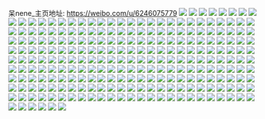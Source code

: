 呆nene_主页地址: https://weibo.com/u/6246075779 
![](https://wx4.sinaimg.cn/mw2000/006OHTDJly1h9ctd51tzwj31401hctqt.jpg) 
![](https://wx4.sinaimg.cn/mw2000/006OHTDJly1h9ctda86bzj31zq2noqv5.jpg) 
![](https://wx4.sinaimg.cn/mw2000/006OHTDJly1h981v2uvptj30oi0njq6d.jpg) 
![](https://wx4.sinaimg.cn/mw2000/006OHTDJly1h94u8sfoonj32by33yu0z.jpg) 
![](https://wx4.sinaimg.cn/mw2000/006OHTDJly1h94ug777txj30zk1bee11.jpg) 
![](https://wx4.sinaimg.cn/mw2000/006OHTDJly1h94u91app9j32c033z4qs.jpg) 
![](https://wx4.sinaimg.cn/mw2000/006OHTDJly1h94u8k1prnj32c0340hdv.jpg) 
![](https://wx4.sinaimg.cn/mw2000/006OHTDJly1h94ubf5z3qj32c03407wk.jpg) 
![](https://wx4.sinaimg.cn/mw2000/006OHTDJly1h93szayy91j30u00u0qax.jpg) 
![](https://wx4.sinaimg.cn/mw2000/006OHTDJly1h917363ktej32c033y4qr.jpg) 
![](https://wx4.sinaimg.cn/mw2000/006OHTDJly1h91738qs68j32c03401l0.jpg) 
![](https://wx4.sinaimg.cn/mw2000/006OHTDJgy1h901qxuyyaj32c033y1kz.jpg) 
![](https://wx4.sinaimg.cn/mw2000/006OHTDJly1h8xybvncp7j32c033y4qq.jpg) 
![](https://wx4.sinaimg.cn/mw2000/006OHTDJly1h8xybn42f7j32c033z4qq.jpg) 
![](https://wx4.sinaimg.cn/mw2000/006OHTDJly1h8xybooxrbj32c03401ky.jpg) 
![](https://wx4.sinaimg.cn/mw2000/006OHTDJly1h8xybls29sj32bz33zkjl.jpg) 
![](https://wx4.sinaimg.cn/mw2000/006OHTDJly1h8xybqix23j32by33ykjl.jpg) 
![](https://wx4.sinaimg.cn/mw2000/006OHTDJly1h8xybssdxrj32by33ynpd.jpg) 
![](https://wx4.sinaimg.cn/mw2000/006OHTDJly1h8wsvu8dvfj32c0340u0y.jpg) 
![](https://wx4.sinaimg.cn/mw2000/006OHTDJly1h8wswc8lh8j32c0340x6q.jpg) 
![](https://wx4.sinaimg.cn/mw2000/006OHTDJly1h8wswdy2x9j32c0340e83.jpg) 
![](https://wx4.sinaimg.cn/mw2000/006OHTDJgy1h8vky2fgwyj32c03407wj.jpg) 
![](https://wx4.sinaimg.cn/mw2000/006OHTDJgy1h8vksj0kyej32c0341kjn.jpg) 
![](https://wx4.sinaimg.cn/mw2000/006OHTDJgy1h8vksmatrbj32c03401ky.jpg) 
![](https://wx4.sinaimg.cn/mw2000/006OHTDJgy1h8vksqiqeqj32c0341npf.jpg) 
![](https://wx4.sinaimg.cn/mw2000/006OHTDJgy1h8vksem1lzj32c0341npg.jpg) 
![](https://wx4.sinaimg.cn/mw2000/006OHTDJgy1h8vksvn07tj32bz33zx6r.jpg) 
![](https://wx4.sinaimg.cn/mw2000/006OHTDJgy1h8vksyiwlxj32c0340hdv.jpg) 
![](https://wx4.sinaimg.cn/mw2000/006OHTDJgy1h8vkt16altj32o03k0b2b.jpg) 
![](https://wx4.sinaimg.cn/mw2000/006OHTDJly1h8phb4bky8j31un18fb0z.jpg) 
![](https://wx4.sinaimg.cn/mw2000/006OHTDJly1h8phb8hppej318g1uonpd.jpg) 
![](https://wx4.sinaimg.cn/mw2000/006OHTDJly1h8phb1lpguj31un18fkjl.jpg) 
![](https://wx4.sinaimg.cn/mw2000/006OHTDJly1h8phbfy9kfj312o1m1nhs.jpg) 
![](https://wx4.sinaimg.cn/mw2000/006OHTDJly1h8qya4k92fj318g1uokjl.jpg) 
![](https://wx4.sinaimg.cn/mw2000/006OHTDJly1h8tgkaxb9lj318g1uoe81.jpg) 
![](https://wx4.sinaimg.cn/mw2000/006OHTDJly1h8orb4h1gbj318g1uohdt.jpg) 
![](https://wx4.sinaimg.cn/mw2000/006OHTDJly1h8mc2h25r6j32by33ykjn.jpg) 
![](https://wx4.sinaimg.cn/mw2000/006OHTDJly1h8mc2ovhsfj32a031bhdx.jpg) 
![](https://wx4.sinaimg.cn/mw2000/006OHTDJly1h8mc2teg5gj32by33y4qs.jpg) 
![](https://wx4.sinaimg.cn/mw2000/006OHTDJly1h8mc2aerqij31u52d2b2a.jpg) 
![](https://wx4.sinaimg.cn/mw2000/006OHTDJly1h8l9ifyfnij31o0280e81.jpg) 
![](https://wx4.sinaimg.cn/mw2000/006OHTDJly1h8l9ekeydmj31o0280hdt.jpg) 
![](https://wx4.sinaimg.cn/mw2000/006OHTDJly1h8l9p9qotyj31o0280u0x.jpg) 
![](https://wx4.sinaimg.cn/mw2000/006OHTDJly1h8fdrd7f99j31nz280hdu.jpg) 
![](https://wx4.sinaimg.cn/mw2000/006OHTDJly1h8fdrhuernj31nz27ze82.jpg) 
![](https://wx4.sinaimg.cn/mw2000/006OHTDJly1h8fdrk098lj31o0280hdt.jpg) 
![](https://wx4.sinaimg.cn/mw2000/006OHTDJly1h8cx9nxnqnj31o0280qut.jpg) 
![](https://wx4.sinaimg.cn/mw2000/006OHTDJly1h8cx9ci88zj31o02804qp.jpg) 
![](https://wx4.sinaimg.cn/mw2000/006OHTDJly1h8cx9bl2saj31o02807sv.jpg) 
![](https://wx4.sinaimg.cn/mw2000/006OHTDJly1h8cx9dt0szj31o0280b29.jpg) 
![](https://wx4.sinaimg.cn/mw2000/006OHTDJly1h8bw7zm4mbj31o0280e81.jpg) 
![](https://wx4.sinaimg.cn/mw2000/006OHTDJly1h8bw87m5bfj31o0280b29.jpg) 
![](https://wx4.sinaimg.cn/mw2000/006OHTDJly1h8bw8frjifj31o02801kx.jpg) 
![](https://wx4.sinaimg.cn/mw2000/006OHTDJly1h8bw8c00ljj31o02807wh.jpg) 
![](https://wx4.sinaimg.cn/mw2000/006OHTDJly1h7wsx381paj30u013vah9.jpg) 
![](https://wx4.sinaimg.cn/mw2000/006OHTDJly1h7wsyo9aclj30u0140jyc.jpg) 
![](https://wx4.sinaimg.cn/mw2000/006OHTDJly1h7votcf5h1j30u01hfdqg.jpg) 
![](https://wx4.sinaimg.cn/mw2000/006OHTDJly1h7votd3h9pj30u01h7qde.jpg) 
![](https://wx4.sinaimg.cn/mw2000/006OHTDJly1h7ugrwztpoj30u014047z.jpg) 
![](https://wx4.sinaimg.cn/mw2000/006OHTDJly1h7ugqpecfpj30u0140wpc.jpg) 
![](https://wx4.sinaimg.cn/mw2000/006OHTDJly1h7ugqo3lc2j30u0140dov.jpg) 
![](https://wx4.sinaimg.cn/mw2000/006OHTDJly1h7pvc4uoeqj30u012v0yq.jpg) 
![](https://wx4.sinaimg.cn/mw2000/006OHTDJly1h7pvc5tacaj30u015uag6.jpg) 
![](https://wx4.sinaimg.cn/mw2000/006OHTDJly1h7pvc6akq7j30u0140jxo.jpg) 
![](https://wx4.sinaimg.cn/mw2000/006OHTDJly1h7mdazko2mj30u0140k52.jpg) 
![](https://wx4.sinaimg.cn/mw2000/006OHTDJly1h7mdb0f2xqj30u0190k59.jpg) 
![](https://wx4.sinaimg.cn/mw2000/006OHTDJly1h7l9xa5qk9j30u0140n63.jpg) 
![](https://wx4.sinaimg.cn/mw2000/006OHTDJly1h7l9xvo0wbj31400u0drs.jpg) 
![](https://wx4.sinaimg.cn/mw2000/006OHTDJly1h7laa4l0d7j30u0140dsc.jpg) 
![](https://wx4.sinaimg.cn/mw2000/006OHTDJly1h7laa3933rj30u0140n97.jpg) 
![](https://wx4.sinaimg.cn/mw2000/006OHTDJly1h7laa5alawj30u0140138.jpg) 
![](https://wx4.sinaimg.cn/mw2000/006OHTDJly1h7k66ujm92j30u01gzwp5.jpg) 
![](https://wx4.sinaimg.cn/mw2000/006OHTDJly1h7hr0zjdsjj30u01syaen.jpg) 
![](https://wx4.sinaimg.cn/mw2000/006OHTDJly1h7go3czyrzj30u01syn5f.jpg) 
![](https://wx4.sinaimg.cn/mw2000/006OHTDJly1h7go4mzasbj30ia0if0ss.jpg) 
![](https://wx4.sinaimg.cn/mw2000/006OHTDJly1h7edmm6iz5j30u01hcjzn.jpg) 
![](https://wx4.sinaimg.cn/mw2000/006OHTDJly1h7edmn6nutj30u01407cy.jpg) 
![](https://wx4.sinaimg.cn/mw2000/006OHTDJly1h78m2p8g25j30u0140wgb.jpg) 
![](https://wx4.sinaimg.cn/mw2000/006OHTDJly1h78m2vhirxj30u013u3zx.jpg) 
![](https://wx4.sinaimg.cn/mw2000/006OHTDJly1h7868kkd0cj30u013z7b2.jpg) 
![](https://wx4.sinaimg.cn/mw2000/006OHTDJly1h76jrdo5owj30u017tani.jpg) 
![](https://wx4.sinaimg.cn/mw2000/006OHTDJly1h76coixzghj30u0140aie.jpg) 
![](https://wx4.sinaimg.cn/mw2000/006OHTDJly1h73t9lnbfpj30u01400u1.jpg) 
![](https://wx4.sinaimg.cn/mw2000/006OHTDJly1h73t9m35x4j30u0199jvu.jpg) 
![](https://wx4.sinaimg.cn/mw2000/006OHTDJly1h73t9md881j30u0140ta1.jpg) 
![](https://wx4.sinaimg.cn/mw2000/006OHTDJly1h73ojl909yj30u0140n4c.jpg) 
![](https://wx4.sinaimg.cn/mw2000/006OHTDJly1h73ojltendj31400u07b1.jpg) 
![](https://wx4.sinaimg.cn/mw2000/006OHTDJly1h71jvbywnyj31o02yoh8a.jpg) 
![](https://wx4.sinaimg.cn/mw2000/006OHTDJly1h71jvh9myej31o02yonah.jpg) 
![](https://wx4.sinaimg.cn/mw2000/006OHTDJly1h6zx324yu9j32c0340kjl.jpg) 
![](https://wx4.sinaimg.cn/mw2000/006OHTDJly1h6zx313jn5j32c0340k3o.jpg) 
![](https://wx4.sinaimg.cn/mw2000/006OHTDJly1h6zx3v3kppj326o2vpqv5.jpg) 
![](https://wx4.sinaimg.cn/mw2000/006OHTDJly1h71jkqojrvj30wi173dh2.jpg) 
![](https://wx4.sinaimg.cn/mw2000/006OHTDJly1h6x6t96bzfj30u0140dov.jpg) 
![](https://wx4.sinaimg.cn/mw2000/006OHTDJly1h6x6t9iasmj30u012jwgy.jpg) 
![](https://wx4.sinaimg.cn/mw2000/006OHTDJly1h6x6t8tiu8j30lw0z7dh0.jpg) 
![](https://wx4.sinaimg.cn/mw2000/006OHTDJly1h6tqt7rfalj30u01sywlg.jpg) 
![](https://wx4.sinaimg.cn/mw2000/006OHTDJly1h6q9vixk69j30u0140k0o.jpg) 
![](https://wx4.sinaimg.cn/mw2000/006OHTDJly1h6q9vi8fioj30u0140qbh.jpg) 
![](https://wx4.sinaimg.cn/mw2000/006OHTDJly1h6nwm4d6boj30u0140ajy.jpg) 
![](https://wx4.sinaimg.cn/mw2000/006OHTDJly1h6nwm1ulqaj30u0140475.jpg) 
![](https://wx4.sinaimg.cn/mw2000/006OHTDJly1h6jwjvlgfdj30u0140qel.jpg) 
![](https://wx4.sinaimg.cn/mw2000/006OHTDJly1h6jwjzr09vj30u0140q75.jpg) 
![](https://wx4.sinaimg.cn/mw2000/006OHTDJly1h6jwk4ntf9j30u014012g.jpg) 
![](https://wx4.sinaimg.cn/mw2000/006OHTDJly1h6jwk94yvej30u0140dsl.jpg) 
![](https://wx4.sinaimg.cn/mw2000/006OHTDJly1h6jwdomcmij30u013wk8g.jpg) 
![](https://wx4.sinaimg.cn/mw2000/006OHTDJly1h6jwdtfecij30u0140dql.jpg) 
![](https://wx4.sinaimg.cn/mw2000/006OHTDJly1h6jwffkpj3j30u017etcf.jpg) 
![](https://wx4.sinaimg.cn/mw2000/006OHTDJly1h6fnuo20asj30u0140n3z.jpg) 
![](https://wx4.sinaimg.cn/mw2000/006OHTDJly1h6fo0prc62j30u018914v.jpg) 
![](https://wx4.sinaimg.cn/mw2000/006OHTDJly1h65cidgfm4j30u0140k2l.jpg) 
![](https://wx4.sinaimg.cn/mw2000/006OHTDJly1h65cif637oj30u0140jys.jpg) 
![](https://wx4.sinaimg.cn/mw2000/006OHTDJly1h65cgq4t6xj30u0140qel.jpg) 
![](https://wx4.sinaimg.cn/mw2000/006OHTDJly1h635gq7q1sj30y90u044g.jpg) 
![](https://wx4.sinaimg.cn/mw2000/006OHTDJly1h5zizseigdj30u0140mzn.jpg) 
![](https://wx4.sinaimg.cn/mw2000/006OHTDJly1h5y0v0us8uj30u01syjzo.jpg) 
![](https://wx4.sinaimg.cn/mw2000/006OHTDJly1h5y0bpohz0j30u01sy7ck.jpg) 
![](https://wx4.sinaimg.cn/mw2000/006OHTDJly1h5y0ay7uzgj30u01487a5.jpg) 
![](https://wx4.sinaimg.cn/mw2000/006OHTDJly1h5w3ihm3ifj30u01hcn6x.jpg) 
![](https://wx4.sinaimg.cn/mw2000/006OHTDJly1h5w3iihrmoj30u01hcgqa.jpg) 
![](https://wx4.sinaimg.cn/mw2000/006OHTDJly1h57tpiuzs9j30u011vdk8.jpg) 
![](https://wx4.sinaimg.cn/mw2000/006OHTDJly1h57tpzxbgnj30u0190qb2.jpg) 
![](https://wx4.sinaimg.cn/mw2000/006OHTDJly1h57tq0ftz8j30u0191gtn.jpg) 
![](https://wx4.sinaimg.cn/mw2000/006OHTDJly1h55ee025tvj30u0190aij.jpg) 
![](https://wx4.sinaimg.cn/mw2000/006OHTDJly1h4wavxyylkj31sc2dsnpd.jpg) 
![](https://wx4.sinaimg.cn/mw2000/006OHTDJly1h71sya525oj325c2v413d.jpg) 
![](https://wx4.sinaimg.cn/mw2000/006OHTDJly1h71sys0ow0j30u0140dld.jpg) 
![](https://wx4.sinaimg.cn/mw2000/006OHTDJly1h4o9kpry35j30u014047o.jpg) 
![](https://wx4.sinaimg.cn/mw2000/006OHTDJly1h4o9kqaw6xj30u0140gst.jpg) 
![](https://wx4.sinaimg.cn/mw2000/006OHTDJly1h4o9m8ef34j30u01k4tcd.jpg) 
![](https://wx4.sinaimg.cn/mw2000/006OHTDJly1h4o9kpcwu7j30u20u0444.jpg) 
![](https://wx4.sinaimg.cn/mw2000/006OHTDJly1h3wcs98imhj30u0190dnx.jpg) 
![](https://wx4.sinaimg.cn/mw2000/006OHTDJly1h3wcs9s8k3j30u0140k0f.jpg) 
![](https://wx4.sinaimg.cn/mw2000/006OHTDJly1h3wcsalr9kj30u0140ahn.jpg) 
![](https://wx4.sinaimg.cn/mw2000/006OHTDJly1h3wcsb48kjj31400u0wm3.jpg) 
![](https://wx4.sinaimg.cn/mw2000/006OHTDJly1h3wcstcwiij30u014045q.jpg) 
![](https://wx4.sinaimg.cn/mw2000/006OHTDJly1h3wct6fwd8j30lv0lp3zy.jpg) 
![](https://wx4.sinaimg.cn/mw2000/006OHTDJgy1h3szgyg2x8j30u01407cd.jpg) 
![](https://wx4.sinaimg.cn/mw2000/006OHTDJgy1h3szgx7ns7j30u013sjwp.jpg) 
![](https://wx4.sinaimg.cn/mw2000/006OHTDJgy1h3szgzpy9lj30u013tgq6.jpg) 
![](https://wx4.sinaimg.cn/mw2000/006OHTDJgy1h3szh1ebt4j30u0140dkx.jpg) 
![](https://wx4.sinaimg.cn/mw2000/006OHTDJly1h3qkr8gnryj30u014044p.jpg) 
![](https://wx4.sinaimg.cn/mw2000/006OHTDJly1h3qkr9bkofj317f0u079k.jpg) 
![](https://wx4.sinaimg.cn/mw2000/006OHTDJly1h3qkr9shwvj30u01407ck.jpg) 
![](https://wx4.sinaimg.cn/mw2000/006OHTDJly1h3qkran4x3j30u0140ag2.jpg) 
![](https://wx4.sinaimg.cn/mw2000/006OHTDJgy1h3qkf483pdj30u01sy0xo.jpg) 
![](https://wx4.sinaimg.cn/mw2000/006OHTDJly1h3qkeyuk0yj30u01syadw.jpg) 
![](https://wx4.sinaimg.cn/mw2000/006OHTDJgy1h3es9m93etj30u0140dqw.jpg) 
![](https://wx4.sinaimg.cn/mw2000/006OHTDJly1h32fczgtz6j30u0140dla.jpg) 
![](https://wx4.sinaimg.cn/mw2000/006OHTDJly1h2lx9hoebqj30u01sydkl.jpg) 
![](https://wx4.sinaimg.cn/mw2000/006OHTDJly1h2h2yu6cslj31400u00yb.jpg) 
![](https://wx4.sinaimg.cn/mw2000/006OHTDJly1h23rgohqulj30s11btdk7.jpg) 
![](https://wx4.sinaimg.cn/mw2000/006OHTDJly1h74vvrdeh7j30u0140jtp.jpg) 
![](https://wx4.sinaimg.cn/mw2000/006OHTDJly1h1opnee8gpj30u0140dmi.jpg) 
![](https://wx4.sinaimg.cn/mw2000/006OHTDJly1h74vvqzl51j30u0142afr.jpg) 
![](https://wx4.sinaimg.cn/mw2000/006OHTDJly1h1m6yvcs07j30u01407cm.jpg) 
![](https://wx4.sinaimg.cn/mw2000/006OHTDJly1h1m6yrnyd0j31400u0q9p.jpg) 
![](https://wx4.sinaimg.cn/mw2000/006OHTDJly1h1m6yx34clj30u01400zp.jpg) 
![](https://wx4.sinaimg.cn/mw2000/006OHTDJly1h1m6yzckygj30u014011r.jpg) 
![](https://wx4.sinaimg.cn/mw2000/006OHTDJly1h1m6z1a8ewj30u0140gtc.jpg) 
![](https://wx4.sinaimg.cn/mw2000/006OHTDJly1h1jrhvyxddj30u0140wk5.jpg) 
![](https://wx4.sinaimg.cn/mw2000/006OHTDJly1h1jrhv0rwhj30u0140jxa.jpg) 
![](https://wx4.sinaimg.cn/mw2000/006OHTDJly1h1hu8im2txj30u01sytdf.jpg) 
![](https://wx4.sinaimg.cn/mw2000/006OHTDJly1h1hu8k2ignj30u01syn33.jpg) 
![](https://wx4.sinaimg.cn/mw2000/006OHTDJly1h1hu7y2bloj30u01syjy2.jpg) 
![](https://wx4.sinaimg.cn/mw2000/006OHTDJly1h17eoagarqj30u01sywiz.jpg) 
![](https://wx4.sinaimg.cn/mw2000/006OHTDJly1h0owvaa1wvj30u00z5n0k.jpg) 
![](https://wx4.sinaimg.cn/mw2000/006OHTDJly1h0owvb4dbcj30u00wy4a0.jpg) 
![](https://wx4.sinaimg.cn/mw2000/006OHTDJly1h0e2yhqbraj30u01syjvs.jpg) 
![](https://wx4.sinaimg.cn/mw2000/006OHTDJly1gzzhfipdwgj30u013ndio.jpg) 
![](https://wx4.sinaimg.cn/mw2000/006OHTDJly1gzcdmnmdfij30u00wxqbv.jpg) 
![](https://wx4.sinaimg.cn/mw2000/006OHTDJly1gz0upocgn9j30u01400zr.jpg) 
![](https://wx4.sinaimg.cn/mw2000/006OHTDJly1gz0upoto4sj30u0140doz.jpg) 
![](https://wx4.sinaimg.cn/mw2000/006OHTDJly1gz0upp7i4yj30u0140gtn.jpg) 
![](https://wx4.sinaimg.cn/mw2000/006OHTDJly1gz0utepltfj30u013xgrc.jpg) 
![](https://wx4.sinaimg.cn/mw2000/006OHTDJly1gz0uthwxhkj30u01sygot.jpg) 
![](https://wx4.sinaimg.cn/mw2000/006OHTDJly1gz0uvt74b8j30u0140jyc.jpg) 
![](https://wx4.sinaimg.cn/mw2000/006OHTDJly1gyux49i5m5j30u0140dno.jpg) 
![](https://wx4.sinaimg.cn/mw2000/006OHTDJly1gyux4malfsj30u0140jy1.jpg) 
![](https://wx4.sinaimg.cn/mw2000/006OHTDJly1gxh2lbhe5dj30u01t0dnw.jpg) 
![](https://wx4.sinaimg.cn/mw2000/006OHTDJly1gxh2lcafikj30u01t0qbq.jpg) 
![](https://wx4.sinaimg.cn/mw2000/006OHTDJly1gxeuuikmrij30u01407ac.jpg) 
![](https://wx4.sinaimg.cn/mw2000/006OHTDJly1gxeuuj355bj30u0140tez.jpg) 
![](https://wx4.sinaimg.cn/mw2000/006OHTDJly1gxeuujh9qfj30u01400yi.jpg) 
![](https://wx4.sinaimg.cn/mw2000/006OHTDJly1gxeuujvfqgj30u014043c.jpg) 
![](https://wx4.sinaimg.cn/mw2000/006OHTDJly1gxbj1gdjsnj30u00u0aff.jpg) 
![](https://wx4.sinaimg.cn/mw2000/006OHTDJly1gwkjqpv9w4j30u0140wjm.jpg) 
![](https://wx4.sinaimg.cn/mw2000/006OHTDJly1gwkjqqfgzhj30u0140diz.jpg) 
![](https://wx4.sinaimg.cn/mw2000/006OHTDJly1gwkjqt1u8wj30u0140div.jpg) 
![](https://wx4.sinaimg.cn/mw2000/006OHTDJly1gwkjqxgf6bj30u014041j.jpg) 
![](https://wx4.sinaimg.cn/mw2000/006OHTDJly1gwkjshbtwlj30u0140wil.jpg) 
![](https://wx4.sinaimg.cn/mw2000/006OHTDJly1gwkjskq608j30u014079t.jpg) 
![](https://wx4.sinaimg.cn/mw2000/006OHTDJly1gut6s8ug2vj60u00u0wl402.jpg) 
![](https://wx4.sinaimg.cn/mw2000/006OHTDJly1gurk8m1zjij60u0140dio02.jpg) 
![](https://wx4.sinaimg.cn/mw2000/006OHTDJly1gurk8o2bbdj60u0140grx02.jpg) 
![](https://wx4.sinaimg.cn/mw2000/006OHTDJly1gurk8p4o43j60u014041f02.jpg) 
![](https://wx4.sinaimg.cn/mw2000/006OHTDJly1gurk8pviunj60u014077m02.jpg) 
![](https://wx4.sinaimg.cn/mw2000/006OHTDJly1gurk8r4klhj60u0140q5n02.jpg) 
![](https://wx4.sinaimg.cn/mw2000/006OHTDJly1gurk8rvy7fj60u01300zf02.jpg) 
![](https://wx4.sinaimg.cn/mw2000/006OHTDJly1gurk8se2fsj60u00u078v02.jpg) 
![](https://wx4.sinaimg.cn/mw2000/006OHTDJly1gurk8st1t9j60qo0yqwie02.jpg) 
![](https://wx4.sinaimg.cn/mw2000/006OHTDJly1gurkf4m5t9j60u0140tex02.jpg) 
![](https://wx4.sinaimg.cn/mw2000/006OHTDJly1guquoyg67yj60u0140tjt02.jpg) 
![](https://wx4.sinaimg.cn/mw2000/006OHTDJly1guqn3wte84j60u014042202.jpg) 
![](https://wx4.sinaimg.cn/mw2000/006OHTDJly1gu4z3uf1m2j30u013z78c.jpg) 
![](https://wx4.sinaimg.cn/mw2000/006OHTDJly1gu4ga0004pj31400u0thv.jpg) 
![](https://wx4.sinaimg.cn/mw2000/006OHTDJly1gu4gadscbzj30u01t0ag3.jpg) 
![](https://wx4.sinaimg.cn/mw2000/006OHTDJly1gtv6x48ghhj32402tcb2a.jpg) 
![](https://wx4.sinaimg.cn/mw2000/006OHTDJly1gttzydnb3uj30u01t00z2.jpg) 
![](https://wx4.sinaimg.cn/mw2000/006OHTDJly1gtarufq411j30u01t079s.jpg) 
![](https://wx4.sinaimg.cn/mw2000/006OHTDJly1gtarurs48gj30u01hcgql.jpg) 
![](https://wx4.sinaimg.cn/mw2000/006OHTDJly1gt98cc509pj31400u0gp9.jpg) 
![](https://wx4.sinaimg.cn/mw2000/006OHTDJly1gt98cd9uiqj31400u07af.jpg) 
![](https://wx4.sinaimg.cn/mw2000/006OHTDJly1gt98ce45bkj31400u0adg.jpg) 
![](https://wx4.sinaimg.cn/mw2000/006OHTDJly1gt98d252apj31400u0gq7.jpg) 
![](https://wx4.sinaimg.cn/mw2000/006OHTDJly1gslgmuqgdsj31ce2681kx.jpg) 
![](https://wx4.sinaimg.cn/mw2000/006OHTDJly1gslgmvepcej31fs1j1nge.jpg) 
![](https://wx4.sinaimg.cn/mw2000/006OHTDJly1gslgmwlejnj30zs16tgzk.jpg) 
![](https://wx4.sinaimg.cn/mw2000/006OHTDJly1gslgn0xnokj32tc240u10.jpg) 
![](https://wx4.sinaimg.cn/mw2000/006OHTDJly1gslgn52y05j32tc240b2d.jpg) 
![](https://wx4.sinaimg.cn/mw2000/006OHTDJly1gslgn6lyamj32tc240u0y.jpg) 
![](https://wx4.sinaimg.cn/mw2000/006OHTDJly1gsgsxair28j30u01t0k9b.jpg) 
![](https://wx4.sinaimg.cn/mw2000/006OHTDJly1gscb8sk1m5j30u01t0k4m.jpg) 
![](https://wx4.sinaimg.cn/mw2000/006OHTDJly1gscb8sw52yj30u01t0qf3.jpg) 
![](https://wx4.sinaimg.cn/mw2000/006OHTDJly1gscb8te4j0j30u01t04a3.jpg) 
![](https://wx4.sinaimg.cn/mw2000/006OHTDJly1gscb8ucloej30u01t0h0e.jpg) 
![](https://wx4.sinaimg.cn/mw2000/006OHTDJly1gscb8upreuj30u01t0h0h.jpg) 
![](https://wx4.sinaimg.cn/mw2000/006OHTDJly1gscb8w5ytaj30u01t0wth.jpg) 
![](https://wx4.sinaimg.cn/mw2000/006OHTDJly1gsawg4bu03j30u01t0gzb.jpg) 
![](https://wx4.sinaimg.cn/mw2000/006OHTDJly1gs4apzgtz2j30u013x1am.jpg) 
![](https://wx4.sinaimg.cn/mw2000/006OHTDJly1gs4pvssmxaj30u02x0ar7.jpg) 
![](https://wx4.sinaimg.cn/mw2000/006OHTDJly1gs4pvt3tsej30u02xpqmh.jpg) 
![](https://wx4.sinaimg.cn/mw2000/006OHTDJly1gs4pvthd7mj31jk1117v7.jpg) 
![](https://wx4.sinaimg.cn/mw2000/006OHTDJly1gs4px8nv6yj30u01t0tyw.jpg) 
![](https://wx4.sinaimg.cn/mw2000/006OHTDJly1gs1o2sapx7j30u0140wlv.jpg) 
![](https://wx4.sinaimg.cn/mw2000/006OHTDJly1gs1o2t3l9wj31400u0tem.jpg) 
![](https://wx4.sinaimg.cn/mw2000/006OHTDJly1grbbapetjmj30u0140gpx.jpg) 
![](https://wx4.sinaimg.cn/mw2000/006OHTDJly1grbbaqb14rj31400u0afl.jpg) 
![](https://wx4.sinaimg.cn/mw2000/006OHTDJly1gr9x7x99l4j32tc2401l1.jpg) 
